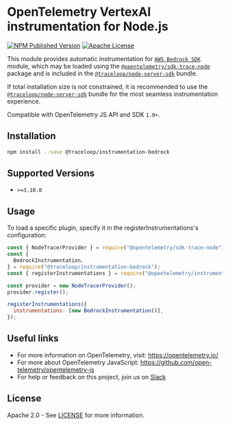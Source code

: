 # OpenTelemetry VertexAI instrumentation for Node.js

[![NPM Published Version][npm-img]][npm-url]
[![Apache License][license-image]][license-image]

This module provides automatic instrumentation for [`AWS Bedrock SDK`](https://www.npmjs.com/package/@aws-sdk/client-bedrock-runtime?activeTab=readme) module, which may be loaded using the [`@opentelemetry/sdk-trace-node`](https://github.com/open-telemetry/opentelemetry-js/tree/main/packages/opentelemetry-sdk-trace-node) package and is included in the [`@traceloop/node-server-sdk`](https://www.npmjs.com/package/@traceloop/node-server-sdk) bundle.

If total installation size is not constrained, it is recommended to use the [`@traceloop/node-server-sdk`](https://www.npmjs.com/package/@traceloop/node-server-sdk) bundle for the most seamless instrumentation experience.

Compatible with OpenTelemetry JS API and SDK `1.0+`.

## Installation

```bash
npm install --save @traceloop/instrumentation-bedrock
```

## Supported Versions

- `>=3.10.0`

## Usage

To load a specific plugin, specify it in the registerInstrumentations's configuration:

```js
const { NodeTracerProvider } = require("@opentelemetry/sdk-trace-node");
const {
  BedrockInstrumentation,
} = require("@traceloop/instrumentation-bedrock");
const { registerInstrumentations } = require("@opentelemetry/instrumentation");

const provider = new NodeTracerProvider();
provider.register();

registerInstrumentations({
  instrumentations: [new BedrockInstrumentation()],
});
```

## Useful links

- For more information on OpenTelemetry, visit: <https://opentelemetry.io/>
- For more about OpenTelemetry JavaScript: <https://github.com/open-telemetry/opentelemetry-js>
- For help or feedback on this project, join us on [Slack][slack-url]

## License

Apache 2.0 - See [LICENSE][license-url] for more information.

[slack-url]: https://traceloop.com/slack
[license-url]: https://github.com/traceloop/openllmetry-js/blob/main/LICENSE
[license-image]: https://img.shields.io/badge/license-Apache_2.0-green.svg?style=flat
[npm-url]: https://www.npmjs.com/package/@traceloop/instrumentation-openai
[npm-img]: https://badge.fury.io/js/%40traceloop%2Finstrumentation-openai.svg
